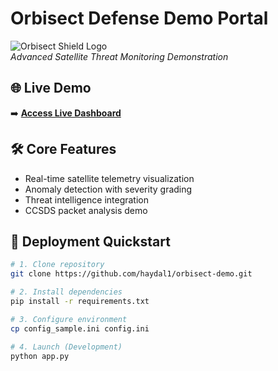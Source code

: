 # Orbisect Defense Demo Portal
![Orbisect Shield Logo](https://via.placeholder.com/150x40?text=Orbisect+Defense)  
*Advanced Satellite Threat Monitoring Demonstration*

## 🌐 Live Demo
➡️ **[Access Live Dashboard](https://orbisectdefense.mooo.com)**  

## 🛠️ Core Features
- Real-time satellite telemetry visualization
- Anomaly detection with severity grading
- Threat intelligence integration
- CCSDS packet analysis demo

## 🚀 Deployment Quickstart
```bash
# 1. Clone repository
git clone https://github.com/haydal1/orbisect-demo.git

# 2. Install dependencies
pip install -r requirements.txt

# 3. Configure environment
cp config_sample.ini config.ini

# 4. Launch (Development)
python app.py
